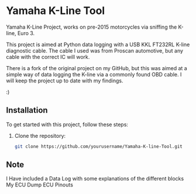 # Yamaha K-Line Tool

Yamaha K-Line Project, works on pre-2015 motorcycles via sniffing the K-line, Euro 3.

This project is aimed at Python data logging with a USB KKL FT232RL K-line diagnostic cable. The cable I used was from Proscan automotive, but any cable with the correct IC will work.

There is a fork of the original project on my GitHub, but this was aimed at a simple way of data logging the K-line via a commonly found OBD cable. I will keep the project up to date with my findings.

:)

## Installation

To get started with this project, follow these steps:

1. Clone the repository:
   ```sh
   git clone https://github.com/yourusername/Yamaha-K-line-Tool.git

## Note

I Have included a Data Log with some explanations of the different blocks
My ECU Dump
ECU Pinouts
